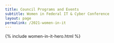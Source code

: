 ```yaml
---
title: Council Programs and Events
subtitle: Women in Federal IT & Cyber Conference
layout: page
permalink: /2021-women-in-it
---
```

{% include women-in-it-hero.html %}
